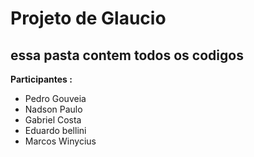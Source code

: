 
# Projeto de Glaucio 

## essa pasta contem todos os codigos 
__Participantes :__

* Pedro Gouveia
* Nadson Paulo
* Gabriel Costa
* Eduardo bellini
* Marcos Winycius
